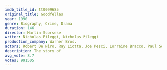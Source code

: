 ```yaml
---
imdb_title_id: tt0099685
original_title: Goodfellas
year: 1990
genre: Biography, Crime, Drama
duration: 146
director: Martin Scorsese
writer: Nicholas Pileggi, Nicholas Pileggi
production_company: Warner Bros.
actors: Robert De Niro, Ray Liotta, Joe Pesci, Lorraine Bracco, Paul Sorvino, Frank Sivero, Tony Darrow, Mike Starr, Frank Vincent, Chuck Low, Frank DiLeo, Henny Youngman, Gina Mastrogiacomo, Catherine Scorsese, Charles Scorsese
description: The story of
avg_vote: 8.7
votes: 991505
---
```

